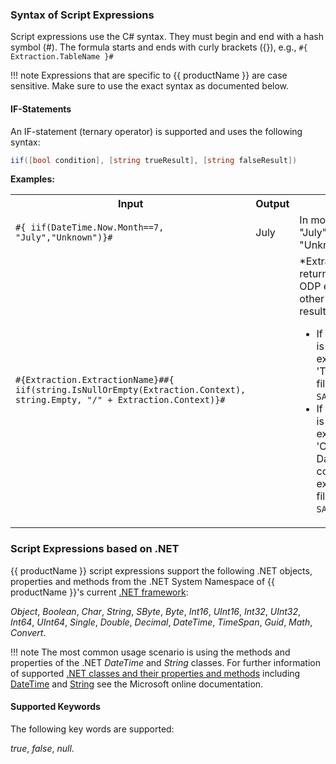 
### Syntax of Script Expressions

Script expressions use the C# syntax. 
They must begin and end with a hash symbol (#). The formula starts and ends with curly brackets ({}), e.g., `#{ Extraction.TableName }# `

!!! note
	Expressions that are specific to {{ productName }} are case sensitive. Make sure to use the exact syntax as documented below.

#### IF-Statements 

An IF-statement (ternary operator) is supported and uses the following syntax: 

``` c#
iif([bool condition], [string trueResult], [string falseResult])
``` 

**Examples:** 

<table>
  <tr>
    <th width="30%">Input</th>
    <th>Output</th>
    <th>Description</th>
  </tr>
  <tr>
    <td><code>#{ iif(DateTime.Now.Month==7, "July","Unknown")}#</code></td>
    <td>July </td>
    <td>In month 7 the output is "July", all else is "Unknown".</td>
  </tr>
  <tr>
    <td><code>#{Extraction.ExtractionName}##{ iif(string.IsNullOrEmpty(Extraction.Context), string.Empty, "/" + Extraction.Context)}#</code></td>
    <td> </td>
    <td>*Extraction.Context* returns a result only with ODP extractions. With all other extraction types the result is empty. <ul>
		<li>If the extraction name is 'SAP_1' and the extraction type is 'Table', the resulting file path would be <code>SAP_1/[filename]</code>. </li>
		<li>If the extraction name is 'SAP_2' and the extraction type is 'ODP' and a SAP DataSource (extraction context: SAPI) is being extracted, the resulting file path would be <code>SAP_2/SAPI/[filename]</code>. </li>
		</ul>
	</td>
  </tr>
</table>


### Script Expressions based on .NET 

{{ productName }} script expressions support the following .NET objects, properties and methods from the .NET System Namespace of {{ productName }}'s current [.NET framework](https://help.theobald-software.com/en/xtract-universal/introduction/requirements#other-applications-and-frameworks):

*Object*, *Boolean*, *Char*, *String*, *SByte*, *Byte*, *Int16*, *UInt16*, *Int32*, *UInt32*, *Int64*, *UInt64*, *Single*, *Double*, *Decimal*, *DateTime*, *TimeSpan*, *Guid*, *Math*, *Convert*.

!!! note
	The most common usage scenario is using the methods and properties of the .NET *DateTime* and *String* classes. 
	For further information of supported [.NET classes and their properties and methods](https://docs.microsoft.com/en-us/dotnet/api/system?redirectedfrom=MSDN&view=netframework-4.7.2) including [DateTime](https://docs.microsoft.com/en-us/dotnet/api/system.datetime?view=net-5.0) and [String](https://docs.microsoft.com/en-us/dotnet/api/system.string?view=netframework-4.7.2) see the Microsoft online documentation.

#### Supported Keywords
The following key words are supported: 

*true*, *false*, *null*.
